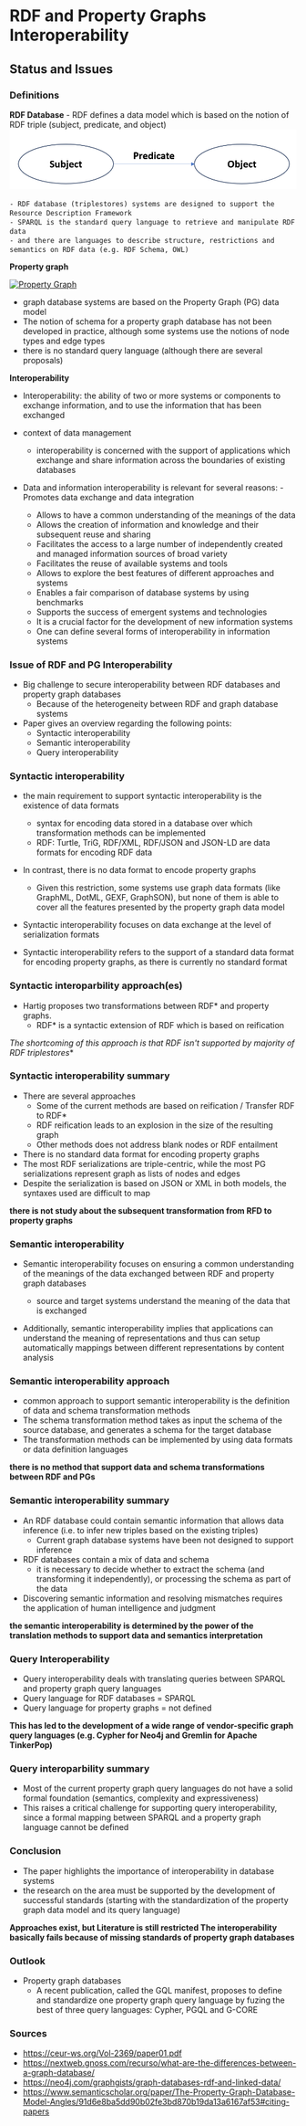 # RDF and Property Graphs Interoperability
## Status and Issues


### Definitions

**RDF Database**
    - RDF defines a data model which is based on the notion of RDF triple (subject, predicate, and object)
![own illustration](./images/RDF_interop.png)

    - RDF database (triplestores) systems are designed to support the Resource Description Framework
    - SPARQL is the standard query language to retrieve and manipulate RDF data 
    - and there are languages to describe structure, restrictions and semantics on RDF data (e.g. RDF Schema, OWL)

**Property graph**

[![Property Graph](/images/RDF_interop2.png)](https://www.researchgate.net/profile/Raouf-Bouhali/publication/286897101/figure/fig2/AS:306610867064833@1450113135524/Example-of-a-Property-Graph-illustrating-all-the-characteristics-of-the-model.png)

- graph database systems are based on the Property Graph (PG) data model
- The notion of schema for a property graph database has not been developed in practice, although some systems use the notions of node types and edge types
- there is no standard query language (although there are several proposals)

**Interoperability** 

- Interoperability: the ability of two or more systems or components to exchange information, and to use the information that has been exchanged

- context of data management
    - interoperability is concerned with the support of applications which exchange and share information across the boundaries of existing databases

- Data and information interoperability is relevant for several reasons:
    -Promotes data exchange and data integration
    - Allows to have a common understanding of the meanings of the data
    - Allows the creation of information and knowledge and their subsequent reuse and sharing 
    - Facilitates the access to a large number of independently created and managed information sources of broad variety
    - Facilitates the reuse of available systems and tools
    - Allows to explore the best features of different approaches and systems
    - Enables a fair comparison of database systems by using benchmarks
    - Supports the success of emergent systems and technologies
    - It is a crucial factor for the development of new information systems
    - One can define several forms of interoperability in information systems

### Issue of RDF and PG Interoperability

- Big challenge to secure interoperability between RDF databases and property graph databases
    - Because of the heterogeneity between RDF and graph database systems
- Paper gives an overview regarding the following points:
    - Syntactic interoperability
    - Semantic interoperability
    - Query interoperability

### Syntactic interoperability

- the main requirement to support syntactic interoperability is the existence of data formats 
    - syntax for encoding data stored in a database over which transformation methods can be implemented
    - RDF: Turtle, TriG, RDF/XML, RDF/JSON and JSON-LD are data formats for encoding RDF data
- In contrast, there is no data format to encode property graphs
    - Given this restriction, some systems use graph data formats (like GraphML, DotML, GEXF, GraphSON), but none of them is able to cover all the features presented by the property graph data model

- Syntactic interoperability focuses on data exchange at the level of serialization formats
- Syntactic interoperability refers to the support of a standard data format for encoding property graphs, as there is currently no standard format

### Syntactic interoparbility approach(es)

- Hartig proposes two transformations between RDF* and property graphs.
    - RDF* is a syntactic extension of RDF which is based on reification 

**The shortcoming of this approach is that RDF* isn't supported by majority of RDF triplestores**

### Syntactic interoperability summary 

- There are several approaches
    - Some of the current methods are based on reification / Transfer RDF to RDF*
    - RDF reification leads to an explosion in the size of the resulting graph
    - Other methods does not address blank nodes or RDF entailment
- There is no standard data format for encoding property graphs
- The most RDF serializations are triple-centric, while the most PG serializations represent graph as lists of nodes and edges
- Despite the serialization is based on JSON or XML in both models, the syntaxes used are difficult to map

**there is not study about the subsequent transformation from RFD to property graphs**

### Semantic interoperability

- Semantic interoperability focuses on ensuring a common understanding of the meanings of the data exchanged between RDF and property graph databases
    - source and target systems understand the meaning of the data that is exchanged

- Additionally, semantic interoperability implies that applications can understand the meaning of representations and thus can setup automatically mappings between different representations by content analysis

### Semantic interoperability approach
- common approach to support semantic interoperability is the definition of data and schema transformation methods
- The schema transformation method takes as input the schema of the source database, and generates a schema for the target database
- The transformation methods can be implemented by using data formats or data definition languages 

**there is no method that support data and schema transformations between RDF and PGs**

### Semantic interoperability summary 

- An RDF database could contain semantic information that allows data inference (i.e. to infer new triples based on the existing triples)
    - Current graph database systems have been not designed to support inference
- RDF databases contain a mix of data and schema
    - it is necessary to decide whether to extract the schema (and transforming it independently), or processing the schema as part of the data
- Discovering semantic information and resolving mismatches requires the application of human intelligence and judgment

**the semantic interoperability is determined by the power of the translation methods to support data and semantics interpretation**


### Query Interoperability

- Query interoperability deals with translating queries between SPARQL and property graph query languages
- Query language for RDF databases  = SPARQL
- Query language for property graphs = not defined

**This has led to the development of a wide range of vendor-specific graph query languages (e.g. Cypher for Neo4j and Gremlin for Apache TinkerPop)**


### Query interoparbility summary

- Most of the current property graph query languages do not have a solid formal foundation (semantics, complexity and expressiveness)
- This raises a critical challenge for supporting query interoperability, since a formal mapping between SPARQL and a property graph language cannot be defined


### Conclusion

- The paper highlights the importance of interoperability in database systems 
- the research on the area must be supported by the development of successful standards (starting with the standardization of the property graph data model and its query language)

**Approaches exist, but Literature is still restricted
The interoperability basically fails because of missing standards of property graph databases**


### Outlook

- Property graph databases
    - A recent publication, called the GQL manifest, proposes to define and standardize one property graph query language by fuzing the best of three query languages: Cypher, PGQL and G-CORE

### Sources
- https://ceur-ws.org/Vol-2369/paper01.pdf
- https://nextweb.gnoss.com/recurso/what-are-the-differences-between-a-graph-database/
- https://neo4j.com/graphgists/graph-databases-rdf-and-linked-data/
- https://www.semanticscholar.org/paper/The-Property-Graph-Database-Model-Angles/91d6e8ba5dd90b02fe3bd870b19da13a6167af53#citing-papers
